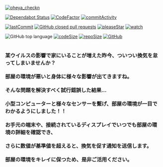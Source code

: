 [![oheya_checkn](https://user-images.githubusercontent.com/51361424/99632157-1adfff00-2a80-11eb-9415-658c8a44544f.png)](https://github.com/tak-st/oheya_checkn)

[![Dependabot Status](https://api.dependabot.com/badges/status?host=github&repo=tak-st/oheya_checkn)](https://dependabot.com)
[![CodeFactor](https://www.codefactor.io/repository/github/tak-st/oheya_checkn/badge)](https://www.codefactor.io/repository/github/tak-st/oheya_checkn)
[![commitActivity](https://img.shields.io/github/commit-activity/w/tak-st/oheya_checkn)](https://github.com/tak-st/oheya_checkn/pulse)

[![lastCommit](https://img.shields.io/github/last-commit/tak-st/oheya_checkn/develop)](https://github.com/tak-st/oheya_checkn/commits/develop)
[![GitHub closed pull requests](https://img.shields.io/github/issues-pr-closed-raw/tak-st/oheya_checkn?color=007ec6&label=pull%20requests)](https://github.com/tak-st/oheya_checkn/pulls)
[![pleaseStar](https://img.shields.io/github/stars/tak-st/oheya_checkn)](https://github.com/tak-st/oheya_checkn/stargazers)
[![watch](https://img.shields.io/github/watchers/tak-st/oheya_checkn)](https://github.com/tak-st/oheya_checkn/watchers)

![GitHub top language](https://img.shields.io/github/languages/top/tak-st/oheya_checkn)
[![codeSize](https://img.shields.io/github/languages/code-size/tak-st/oheya_checkn)](https://github.com/tak-st/oheya_checkn/find/develop)
[![repoSize](https://img.shields.io/github/repo-size/tak-st/oheya_checkn)](https://github.com/tak-st/oheya_checkn/find/develop)
[![GitHub](https://img.shields.io/github/license/tak-st/oheya_checkn)](https://github.com/tak-st/oheya_checkn/blob/develop/LICENSE)
<br><br>
### 某ウイルスの影響で家にいることが増えた昨今、ついつい換気を怠ってしまいませんか？<br><br>部屋の環境が悪いと身体に様々な影響が出てきますね。<br><br>そんな問題を解決すべく試行錯誤した結果…<br><br>小型コンピューターと様々なセンサーを繫げ、部屋の環境が一目でわかるようにしました！！<br><br>お手元の端末や、接続されているディスプレイでいつでも部屋の環境の詳細を確認でき、<br><br>さらに数値が基準値を超えると、換気を促す通知を送信します。<br><br>部屋の環境をキレイに保つため、是非ご活用ください。
